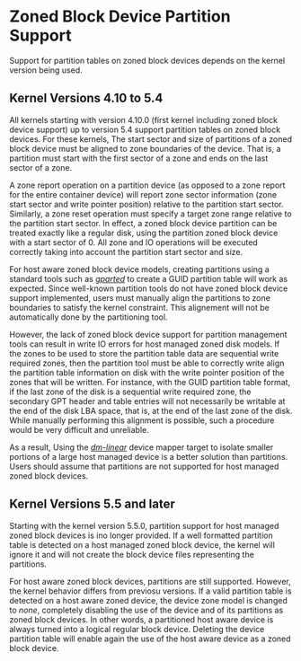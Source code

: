 
# Zoned Block Device Partition Support

Support for partition tables on zoned block devices depends on the kernel
version being used.

## Kernel Versions 4.10 to 5.4

All kernels starting with version 4.10.0 (first kernel including zoned block
device support) up to version 5.4 support partition tables on zoned block
devices. For these kernels, The start sector and size of partitions of a zoned
block device must be aligned to zone boundaries of the device. That is, a
partition must start with the first sector of a zone and ends on the last sector
of a zone.

A zone report operation on a partition device (as opposed to a zone report for
the entire container device) will report zone sector information (zone start
sector and write pointer position) relative to the partition start sector.
Similarly, a zone reset operation must specify a target zone range relative to
the partition start sector. In effect, a zoned block device partition can be
treated exactly like a regular disk, using the partition zoned block device with
a start sector of 0. All zone and IO operations will be executed correctly
taking into account the partition start sector and size.

For host aware zoned block device models, creating partitions using a standard
tools such as <a href="https://gparted.org/" target="_blank">*gparted*</a> to
create a GUID partition table will work as expected. Since well-known partition
tools do not have zoned block device support implemented, users must manually
align the partitions to zone boundaries to satisfy the kernel constraint. This
alignement will not be automatically done by the partitioning tool.

However, the lack of zoned block device support for partition management tools
can result in write IO errors for host managed zoned disk models. If the zones
to be used to store the partition table data are sequential write required
zones, then the partition tool must be able to correctly write align the
partition table information on disk with the write pointer position of the
zones that will be written. For instance, with the GUID partition table format,
if the last zone of the disk is a sequential write required zone, the secondary
GPT header and table entries will not necessarily be writable at the end of the
disk LBA space, that is, at the end of the last zone of the disk. While manually
performing this alignment is possible, such a procedure would be very difficult
and unreliable.

As a result, Using the [*dm-linear*](../linux/dm.md#dm-linear) device mapper
target to isolate smaller portions of a large host managed device is a better
solution than partitions. Users should assume that partitions are not supported
for host managed zoned block devices.

## Kernel Versions 5.5 and later

Starting with the kernel version 5.5.0, partition support for host managed zoned
block devices is ino longer provided. If a well formatted partition table is
detected on a host managed zoned block device, the kernel will ignore it and
will not create the block device files representing the partitions.

For host aware zoned block devices, partitions are still supported. However, the
kernel behavior differs from previosu versions. If a valid partition table is
detected on a host aware zoned device, the device zone model is changed to
*none*, completely disabling the use of the device and of its partitions as
zoned block devices. In other words, a partitioned host aware device is always
turned into a logical regular block device. Deleting the device partition table
will enable again the use of the host aware device as a zoned block device.

